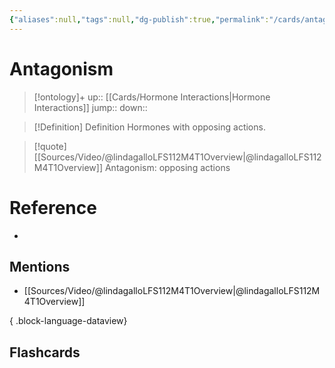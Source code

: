 ```yaml
---
{"aliases":null,"tags":null,"dg-publish":true,"permalink":"/cards/antagonism/","dgPassFrontmatter":true}
---
```


# Antagonism

> [!ontology]+
> up:: [[Cards/Hormone Interactions\|Hormone Interactions]]
> jump:: 
> down:: 

> [!Definition] Definition
> Hormones with opposing actions.

> [!quote] [[Sources/Video/@lindagalloLFS112M4T1Overview\|@lindagalloLFS112M4T1Overview]]
> Antagonism: opposing actions

# Reference

- 

## Mentions

- [[Sources/Video/@lindagalloLFS112M4T1Overview\|@lindagalloLFS112M4T1Overview]]

{ .block-language-dataview}

## Flashcards